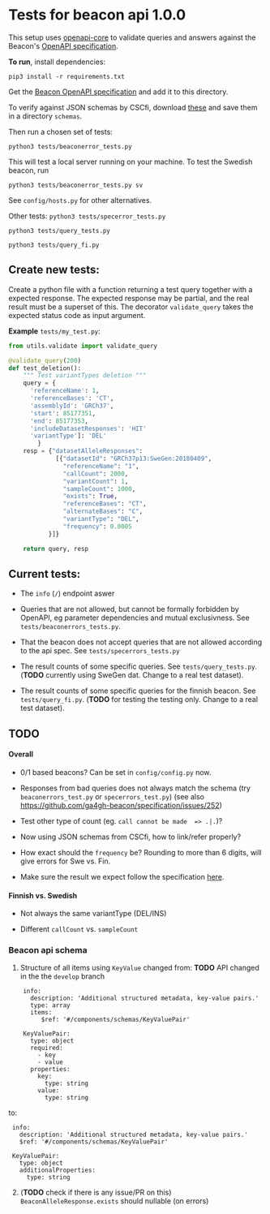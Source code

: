 # Tests for beacon api 1.0.0

This setup uses [openapi-core](https://github.com/p1c2u/openapi-core) to validate
queries and answers against the Beacon's [OpenAPI specification](https://github.com/ga4gh-beacon/specification/blob/master/beacon.yaml).


**To run**,
install dependencies:

`pip3 install -r requirements.txt`

Get the [Beacon OpenAPI specification](https://github.com/ga4gh-beacon/specification/blob/master/beacon.yaml)
and add it to this directory.

To verify against JSON schemas by CSCfi, download [these](https://github.com/CSCfi/beacon-python/tree/master/beacon_api/schemas) and
save them in a directory `schemas`.

Then run a chosen set of tests:

`python3 tests/beaconerror_tests.py`

This will test a local server running on your machine. To test the Swedish beacon, run 

`python3 tests/beaconerror_tests.py sv`

See `config/hosts.py` for other alternatives.

Other tests:
`python3 tests/specerror_tests.py`

`python3 tests/query_tests.py`

`python3 tests/query_fi.py`



## Create new tests:
Create a python file with a function returning a test query together with a expected response.
The expected response may be partial, and the real result must be a superset of this.
The decorator `validate_query` takes the expected status code as input argument.

**Example** `tests/my_test.py`:
```py
from utils.validate import validate_query

@validate_query(200)
def test_deletion():
    """ Test variantTypes deletion """
    query = {
      'referenceName': 1,
      'referenceBases': 'CT',
      'assemblyId': 'GRCh37',
      'start': 85177351,
      'end': 85177353,
      'includeDatasetResponses': 'HIT'
      'variantType']: 'DEL'
        }
    resp = {"datasetAlleleResponses":
             [{"datasetId": "GRCh37p13:SweGen:20180409",
               "referenceName": "1",
               "callCount": 2000,
               "variantCount": 1,
               "sampleCount": 1000,
               "exists": True,
               "referenceBases": "CT",
               "alternateBases": "C",
               "variantType": "DEL",
               "frequency": 0.0005
           }]}

    return query, resp
```

## Current tests:
- The `info` (`/`) endpoint aswer

- Queries that are not allowed, but cannot be formally forbidden by OpenAPI,
  eg parameter dependencies and mutual exclusivness. See `tests/beaconerrors_tests.py`.

- That the beacon does not accept queries that are not allowed according to the api spec.
  See `tests/specerrors_tests.py`

- The result counts of some specific queries. See `tests/query_tests.py`.
  (**TODO** currently using SweGen dat. Change to a real test dataset).

- The result counts of some specific queries for the finnish beacon. See `tests/query_fi.py`.
  (**TODO** for testing the testing only. Change to a real test dataset).

## TODO

#### Overall

- 0/1 based beacons? Can be set in `config/config.py` now.

- Responses from bad queries does not always match the schema (try `beaconerrors_test.py` or `specerrors_test.py`)
   (see also https://github.com/ga4gh-beacon/specification/issues/252)

- Test other type of count (eg. `call cannot be made  => .|.`)?

- Now using JSON schemas from CSCfi, how to link/refer properly?

- How exact should the `frequency` be? Rounding to more than 6 digits, will give errors for Swe vs. Fin.

- Make sure the result we expect follow the specification [here](https://github.com/ga4gh-beacon/specification/wiki/Calculating-counters-in-BeaconDatasetAlleleResponse).


#### Finnish vs. Swedish
- Not always the same variantType (DEL/INS)

- Different `callCount` vs. `sampleCount`


### Beacon api schema
1. Structure of all items using `KeyValue` changed from:
 **TODO** API changed in the the `develop` branch

```
    info:
      description: 'Additional structured metadata, key-value pairs.'
      type: array
      items:
         $ref: '#/components/schemas/KeyValuePair'

    KeyValuePair:
      type: object
      required:
        - key
        - value
      properties:
        key:
          type: string
        value:
          type: string
```
 to:

   ```
    info:
      description: 'Additional structured metadata, key-value pairs.'
      $ref: '#/components/schemas/KeyValuePair'

    KeyValuePair:
      type: object
      additionalProperties:
        type: string
   ```

2.  (**TODO** check if there is any issue/PR on this) `BeaconAlleleResponse.exists` should nullable (on errors)
